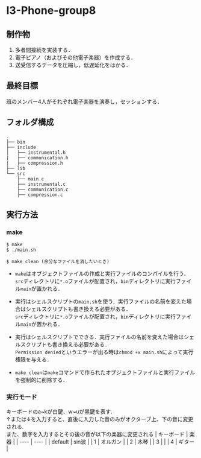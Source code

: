 # I3-Phone-group8

## 制作物
1. 多者間接続を実装する．
2. 電子ピアノ（およびその他電子楽器）を作成する．
3. 送受信するデータを圧縮し，低遅延化をはかる．

## 最終目標
班のメンバー4人がそれぞれ電子楽器を演奏し，セッションする．

## フォルダ構成
```
.
├── bin 
├── include 
│   ├── instrumental.h 
|   ├── communication.h 
|   ├── compression.h 
├── lib 
└── src 
    ├── main.c 
    ├── instrumental.c
    ├── communication.c
    ├── compression.c
```

## 実行方法
### make
```
$ make 
$ ./main.sh

$ make clean (余分なファイルを消したいとき)
```
- `make`はオブジェクトファイルの作成と実行ファイルのコンパイルを行う．
<br>  `src`ディレクトリに`*.o`ファイルが配置され，`bin`ディレクトリに実行ファイル`main`が置かれる．

- 実行はシェルスクリプトの`main.sh`を使う．実行ファイルの名前を変えた場合はシェルスクリプトも書き換える必要がある．
<br> `src`ディレクトリに`*.o`ファイルが配置され，`bin`ディレクトリに実行ファイル`main`が置かれる．

- 実行はシェルスクリプトでできる．実行ファイルの名前を変えた場合はシェルスクリプトも書き換える必要がある．
<br>  `Permission denied`というエラーが出る時は`chmod +x main.sh`によって実行権限を与える．

- `make clean`は`make`コマンドで作られたオブジェクトファイルと実行ファイルを強制的に削除する．

### 実行モード
キーボードのa~kが白鍵、w~uが黒鍵を表す.  
↑または↓を入力すると、直後に入力した音のみがオクターブ上、下の音に変更される.  
また、数字を入力するとその後の音が以下の楽器に変更される
|  キーボード  |  楽器  |
| ---- | ---- |
|  default  |  sin波  |
|  1  |  オルガン  |
|  2  |  木琴  |
|  3  |    |
|  4  |  ギター  |

